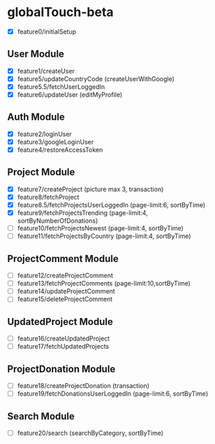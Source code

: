 # globalTouch-beta

- [x] feature0/initialSetup

## User Module

- [x] feature1/createUser
- [x] feature5/updateCountryCode (createUserWithGoogle)
- [x] feature5.5/fetchUserLoggedIn
- [x] feature6/updateUser (editMyProfile)

## Auth Module

- [x] feature2/loginUser
- [x] feature3/googleLoginUser
- [x] feature4/restoreAccessToken

## Project Module

- [x] feature7/createProject (picture max 3, transaction)
- [x] feature8/fetchProject
- [x] feature8.5/fetchProjectsUserLoggedIn (page-limit:6, sortByTime)
- [x] feature9/fetchProjectsTrending (page-limit:4, sortByNumberOfDonations)
- [ ] feature10/fetchProjectsNewest (page-limit:4, sortByTime)
- [ ] feature11/fetchProjectsByCountry (page-limit:4, sortByTime)

## ProjectComment Module

- [ ] feature12/createProjectComment
- [ ] feature13/fetchProjectComments (page-limit:10,sortByTime)
- [ ] feature14/updateProjectComment
- [ ] feature15/deleteProjectComment

## UpdatedProject Module

- [ ] feature16/createUpdatedProject
- [ ] feature17/fetchUpdatedProjects

## ProjectDonation Module

- [ ] feature18/createProjectDonation (transaction)
- [ ] feature19/fetchDonationsUserLoggedIn (page-limit:6, sortByTime)

## Search Module

- [ ] feature20/search (searchByCategory, sortByTime)
